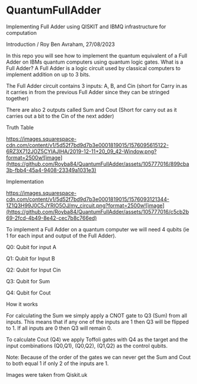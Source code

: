 # QuantumFullAdder
Implementing Full Adder using QISKIT and IBMQ infrastructure for computation

Introduction / Roy Ben Avraham, 27/08/2023

In this repo you will see how to implement the quantum equivalent of a Full Adder on IBMs quantum computers using quantum logic gates. 
What is a Full Adder? 
A Full Adder is a logic circuit used by classical computers to implement addition on up to 3 bits. 

The Full Adder circuit contains 3 inputs: A, B, and Cin (short for Carry in.as it carries in from the previous Full Adder since they can be stringed together)

There are also 2 outputs called Sum and Cout (Short for carry out as it carries out a bit to the Cin of the next adder)

Truth Table﻿

https://images.squarespace-cdn.com/content/v1/5d52f7bd9d7b3e0001819015/1576095615122-6RZ3X712JOZ5CYIAJIHA/2019-12-11+20_09_42-Window.png?format=2500w![image](https://github.com/Royba84/QuantumFullAdder/assets/105777016/899cba3b-fbb4-45a4-9408-23349a1031e3)

Implementation

https://images.squarespace-cdn.com/content/v1/5d52f7bd9d7b3e0001819015/1576093121344-1Z1Q3H99J0C5JYRIO5OJ/my_circuit.png?format=2500w![image](https://github.com/Royba84/QuantumFullAdder/assets/105777016/c5cb2b69-2fcd-4b49-8e42-cec7b8c766ed)

To implement a Full Adder on a quantum computer we will need 4 qubits (ie 1 for each input and output of the Full Adder). 

Q0: Qubit for input A 

Q1: Qubit for Input B 

Q2: Qubit for Input Cin 

Q3: Qubit for Sum 

Q4: Qubit for Cout 



How it works

For calculating the Sum we simply apply a CNOT gate to Q3 (Sum) from all inputs. This means that if any one of the inputs are 1 then Q3 will be flipped to 1. If all inputs are 0 then Q3 will remain 0. 

To calculate Cout (Q4) we apply Toffoli gates with Q4 as the target and the input combinations (Q0,Q1), (Q0,Q2), (Q1,Q2) as the control qubits. 

Note: Because of the order of the gates we can never get the Sum and Cout to both equal 1 if only 2 of the inputs are 1. 


Images were taken from Qiskit.uk
